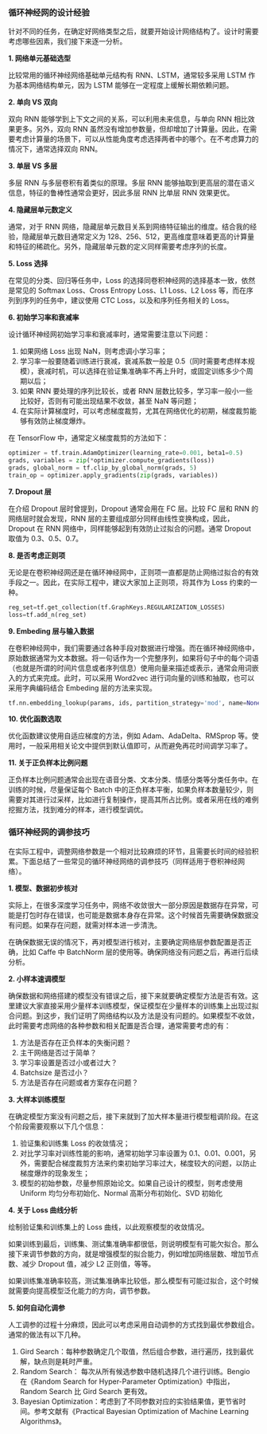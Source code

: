 ### 循环神经网的设计经验

针对不同的任务，在确定好网络类型之后，就要开始设计网络结构了。设计时需要考虑哪些因素，我们接下来逐一分析。

**1. 网络单元基础选型**

比较常用的循环神经网络基础单元结构有 RNN、LSTM，通常较多采用 LSTM 作为基本网络结构单元，因为 LSTM 能够在一定程度上缓解长期依赖问题。

**2. 单向 VS 双向**

双向 RNN 能够学到上下文之间的关系，可以利用未来信息，与单向 RNN 相比效果更多。另外，双向 RNN 虽然没有增加参数量，但却增加了计算量。因此，在需要考虑计算量的场景下，可以从性能角度考虑选择两者中的哪个。在不考虑算力的情况下，通常选择双向 RNN。

**3. 单层 VS 多层**

多层 RNN 与多层卷积有着类似的原理。多层 RNN 能够抽取到更高层的潜在语义信息，特征的鲁棒性通常会更好，因此多层 RNN 比单层 RNN 效果更优。

**4. 隐藏层单元数定义**

通常，对于 RNN 网络，隐藏层单元数目关系到网络特征输出的维度。结合我的经验，隐藏层单元数目通常定义为 128、256、512，更高维度意味着更高的计算量和特征的稀疏化。另外，隐藏层单元数的定义同样需要考虑序列的长度。

**5. Loss 选择**

在常见的分类、回归等任务中，Loss 的选择同卷积神经网的选择基本一致，依然是常见的 Softmax Loss、Cross Entropy Loss、L1 Loss、L2 Loss 等，而在序列到序列的任务中，建议使用 CTC Loss，以及和序列任务相关的 Loss。

**6. 初始学习率和衰减率**

设计循环神经网初始学习率和衰减率时，通常需要注意以下问题：

1. 如果网络 Loss 出现 NaN，则考虑调小学习率；
2. 学习率一般要随着训练进行衰减，衰减系数一般是 0.5（同时需要考虑样本规模），衰减时机，可以选择在验证集准确率不再上升时，或固定训练多少个周期以后；
3. 如果 RNN 要处理的序列比较长，或者 RNN 层数比较多，学习率一般小一些比较好，否则有可能出现结果不收敛，甚至 NaN 等问题；
4. 在实际计算梯度时，可以考虑梯度裁剪，尤其在网络优化的初期，梯度裁剪能够有效防止梯度爆炸。

在 TensorFlow 中，通常定义梯度裁剪的方法如下：

```python
optimizer = tf.train.AdamOptimizer(learning_rate=0.001, beta1=0.5)
grads, variables = zip(*optimizer.compute_gradients(loss))
grads, global_norm = tf.clip_by_global_norm(grads, 5)
train_op = optimizer.apply_gradients(zip(grads, variables))
```

**7. Dropout 层**

在介绍 Dropout 层时曾提到，Dropout 通常会用在 FC 层。比较 FC 层和 RNN 的网络层时就会发现，RNN 层的主要组成部分同样由线性变换构成，因此，Dropout 在 RNN 网络中，同样能够起到有效防止过拟合的问题。通常 Dropout 取值为 0.3、0.5、0.7。

**8. 是否考虑正则项**

无论是在卷积神经网还是在循环神经网中，正则项一直都是防止网络过拟合的有效手段之一。因此，在实际工程中，建议大家加上正则项，将其作为 Loss 约束的一种。

```python
reg_set=tf.get_collection(tf.GraphKeys.REGULARIZATION_LOSSES) 
loss=tf.add_n(reg_set)
```

**9. Embeding 层与输入数据**

在卷积神经网中，我们需要通过各种手段对数据进行增强。而在循环神经网络中，原始数据通常为文本数据。将一句话作为一个完整序列，如果将句子中的每个词语（也就是所谓的时间片信息或者序列信息）使用向量来描述或表示，通常会用词嵌入的方式来完成。此时，可以采用 Word2vec 进行词向量的训练和抽取，也可以采用字典编码结合 Embeding 层的方法来实现。

```python
tf.nn.embedding_lookup(params, ids, partition_strategy='mod', name=None, validate_indices=True, max_norm=None)
```

**10. 优化函数选取**

优化函数建议使用自适应梯度的方法，例如 Adam、AdaDelta、RMSprop 等。使用时，一般采用相关论文中提供到默认值即可，从而避免再花时间调学习率了。

**11. 关于正负样本比例问题**

正负样本比例问题通常会出现在语音分类、文本分类、情感分类等分类任务中。在训练的时候，尽量保证每个 Batch 中的正负样本平衡，如果负样本数量较少，则需要对其进行过采样，比如进行复制操作，提高其所占比例。或者采用在线的难例挖掘方法，找到难分的样本，进行模型调优。

### 循环神经网的调参技巧

在实际工程中，调整网络参数是一个相对比较麻烦的环节，且需要长时间的经验积累。下面总结了一些常见的循环神经网络的调参技巧（同样适用于卷积神经网络）。

**1. 模型、数据初步核对**

实际上，在很多深度学习任务中，网络不收敛很大一部分原因是数据存在异常，可能是打包时存在错误，也可能是数据本身存在异常。这个时候首先需要确保数据没有问题。如果存在问题，就需对样本进一步清洗。

在确保数据无误的情况下，再对模型进行核对，主要确定网络层参数配置是否正确，比如 Caffe 中 BatchNorm 层的使用等。确保网络没有问题之后，再进行后续分析。

**2. 小样本速调模型**

确保数据和网络搭建的模型没有错误之后，接下来就要确定模型方法是否有效。这里建议大家直接采用少量样本训练模型，保证模型在少量样本的训练集上出现过拟合问题。到这步，我们证明了网络结构以及方法是没有问题的。如果模型不收敛，此时需要考虑网络的各种参数和相关配置是否合理，通常需要考虑的有：

1. 方法是否存在正负样本的失衡问题？
2. 主干网络是否过于简单？
3. 学习率设置是否过小或者过大？
4. Batchsize 是否过小？
5. 方法是否存在问题或者方案存在问题？

**3. 大样本训练模型**

在确定模型方案没有问题之后，接下来就到了加大样本量进行模型粗调阶段。在这个阶段需要观察以下几个信息：

1. 验证集和训练集 Loss 的收敛情况；
2. 对比学习率对训练性能的影响，通常初始学习率设置为 0.1、0.01、0.001，另外，需要配合梯度裁剪方法来约束初始学习率过大，梯度较大的问题，以防止梯度爆炸的现象发生；
3. 模型的初始参数，尽量参照原始论文。如果自己设计的模型，则考虑使用 Uniform 均匀分布初始化、Normal 高斯分布初始化、SVD 初始化 

**4. 关于 Loss 曲线分析**

绘制验证集和训练集上的 Loss 曲线，以此观察模型的收敛情况。

如果训练到最后，训练集、测试集准确率都很低，则说明模型有可能欠拟合。那么接下来调节参数的方向，就是增强模型的拟合能力，例如增加网络层数、增加节点数、减少 Dropout 值，减少 L2 正则值，等等。

如果训练集准确率较高，测试集准确率比较低，那么模型有可能过拟合，这个时候就需要向提高模型泛化能力的方向，调节参数。

**5. 如何自动化调参**

人工调参的过程十分麻烦，因此可以考虑采用自动调参的方式找到最优参数组合。通常的做法有以下几种。

1. Gird Search：每种参数确定几个取值，然后组合参数，进行遍历，找到最优解，缺点则是耗时严重。
2. Random Search： 每次从所有候选参数中随机选择几个进行训练。Bengio 在《Random Search for Hyper-Parameter Optimization》中指出，Random Search 比 Gird Search 更有效。
3. Bayesian Optimization：考虑到了不同参数对应的实验结果值，更节省时间。参考文献有《Practical Bayesian Optimization of Machine Learning Algorithms》。